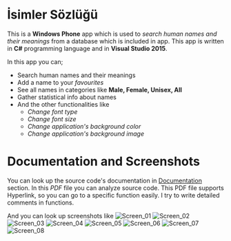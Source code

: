 # İsimler Sözlüğü

This is a **Windows Phone** app which is used to *search human names and their meanings* from a database which is included in app.
This app is written in **C#** programming language and in **Visual Studio 2015**. 

In this app you can;

 - Search human names and their meanings
 - Add a name to your *favourites*
 - See all names in categories like **Male, Female, Unisex, All**
 - Gather statistical info about names
 - And the other functionalities like
	 - *Change font type*
	 - *Change font size*
	 - *Change application's background color*
	 - *Change application's background image*
	
# Documentation and Screenshots

You can look up the source code's documentation in [Documentation](https://github.com/coderserdar/IsimlerSozlugu/blob/main/Documentation/IsimlerSozlugu.pdf) section. In this *PDF* file you can analyze source code. This PDF file supports Hyperlink, so you can go to a specific function easily. I try to write detailed comments in functions.

And you can look up screenshots like 
![Screen_01](https://github.com/coderserdar/IsimlerSozlugu/blob/main/Screenshots/App_Screens_01.png?raw=true)
![Screen_02](https://github.com/coderserdar/IsimlerSozlugu/blob/main/Screenshots/App_Screens_02.png?raw=true)
![Screen_03](https://github.com/coderserdar/IsimlerSozlugu/blob/main/Screenshots/App_Screens_03.png?raw=true)
![Screen_04](https://github.com/coderserdar/IsimlerSozlugu/blob/main/Screenshots/App_Screens_04.png?raw=true)
![Screen_05](https://github.com/coderserdar/IsimlerSozlugu/blob/main/Screenshots/App_Screens_05.png?raw=true)
![Screen_06](https://github.com/coderserdar/IsimlerSozlugu/blob/main/Screenshots/App_Screens_06.png?raw=true)
![Screen_07](https://github.com/coderserdar/IsimlerSozlugu/blob/main/Screenshots/App_Screens_07.png?raw=true)
![Screen_08](https://github.com/coderserdar/IsimlerSozlugu/blob/main/Screenshots/App_Screens_08.jpg?raw=true)
